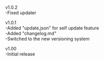 v1.0.2  
-Fixed updater  
  
v1.0.1  
-Added "update,json" for self update feature  
-Added "changelog.md"  
-Switched to the new versioning system  
  
v1.00  
-Initial release
